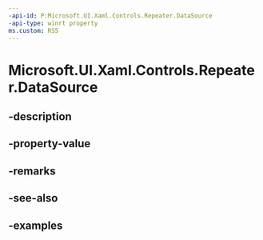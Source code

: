 ```yaml
---
-api-id: P:Microsoft.UI.Xaml.Controls.Repeater.DataSource
-api-type: winrt property
ms.custom: RS5
---
```


<!-- Property syntax.
public DataSource DataSource { get; }
-->

# Microsoft.UI.Xaml.Controls.Repeater.DataSource

## -description

## -property-value

## -remarks

## -see-also

## -examples

